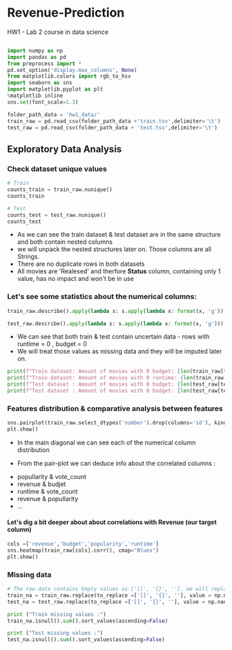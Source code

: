 # Revenue-Prediction
HW1 - Lab 2 course in data science

``` python

import numpy as np
import pandas as pd
from preprocess import *
pd.set_option('display.max_columns', None)
from matplotlib.colors import rgb_to_hsv
import seaborn as sns
import matplotlib.pyplot as plt
%matplotlib inline
sns.set(font_scale=1.3)
```

``` python
folder_path_data = 'hw1_data/'
train_raw = pd.read_csv(folder_path_data +'train.tsv',delimiter='\t')
test_raw = pd.read_csv(folder_path_data + 'test.tsv',delimiter='\t')
```

## Exploratory Data Analysis


### Check dataset unique values
``` python
# Train
counts_train = train_raw.nunique()
counts_train
```

```python
# Test
counts_test = test_raw.nunique()
counts_test
```

- As we can see the train dataset & test dataset are in the same structure and both contain nested columns 
- we will unpack the nested structures later on. Those columns are all Strings.
- There are no duplicate rows in both datasets
- All movies are 'Realesed' and therfore <b>Status</b> column, containing only 1 value, has no impact and won't be in use

### Let's see some statistics about the numerical columns:
```python
train_raw.describe().apply(lambda s: s.apply(lambda x: format(x, 'g')))
```



```python
test_raw.describe().apply(lambda s: s.apply(lambda x: format(x, 'g')))
```


- We can see that both train & test contain uncertain data - rows with runtime = 0 , budget = 0 
- We will treat those values as missing data and they will be imputed later on.

```python
print(f"Train dataset: Amount of movies with 0 budget: {len(train_raw[train_raw['budget'] == 0])}")
print(f"Train dataset: Amount of movies with 0 runtime: {len(train_raw[train_raw['runtime'] == 0])}")
print(f"Test dataset : Amount of movies with 0 budget: {len(test_raw[test_raw['budget'] == 0])}")
print(f"Test dataset : Amount of movies with 0 budget: {len(test_raw[test_raw['runtime'] == 0])}")
```

### Features distribution & comparative analysis between features
``` python
sns.pairplot(train_raw.select_dtypes('number').drop(columns='id'), kind="reg", diag_kind="kde")
plt.show()
```


* In the main diagonal we can see each of the numerical column distribution

* From the pair-plot we can deduce info about the correlated columns :
- popullarity & vote_count
- revenue & budjet
- runtime & vote_count 
- revenue & popullarity
- ...

#### Let's dig a bit deeper about about correlations with Revenue (our target column)
``` python
cols =['revenue','budget','popularity','runtime']
sns.heatmap(train_raw[cols].corr(), cmap="Blues")
plt.show()
```


### Missing data
```python 
# The raw data contains Empty values as ['[]', '{}', '']. we will replace those values with None just for an easier view 
train_na = train_raw.replace(to_replace =['[]', '{}', ''], value = np.nan)
test_na = test_raw.replace(to_replace =['[]', '{}', ''], value = np.nan)
```

``` python
print ("Train missing values :")
train_na.isnull().sum().sort_values(ascending=False)
```

``` python
print ("Test missing values :")
test_na.isnull().sum().sort_values(ascending=False)
```

